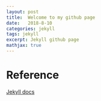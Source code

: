 ```yaml
---
layout: post
title:  Welcome to my github page
date:   2018-8-10
categories: jekyll
tags: jekyll
excerpt: Jekyll github page
mathjax: true
---
```


# Reference

[Jekyll docs](https://www.jekyll.com.cn/docs/home/)
